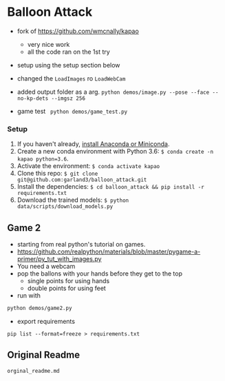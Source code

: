 # Balloon Attack

* fork of https://github.com/wmcnally/kapao
    - very nice work
    - all the code ran on the 1st try

* setup using the setup section below
* changed the `LoadImages` ro `LoadWebCam`
* added output folder as a arg. 
`python demos/image.py --pose --face --no-kp-dets --imgsz 256`
* game test
` python demos/game_test.py`

### Setup
1. If you haven't already, [install Anaconda or Miniconda](https://docs.conda.io/projects/conda/en/latest/user-guide/install/index.html).
2. Create a new conda environment with Python 3.6: `$ conda create -n kapao python=3.6`.
3. Activate the environment: `$ conda activate kapao`
4. Clone this repo: `$ git clone git@github.com:garland3/balloon_attack.git`
5. Install the dependencies: `$ cd balloon_attack && pip install -r requirements.txt`
6. Download the trained models: `$ python data/scripts/download_models.py`


## Game 2

* starting from real python's tutorial on games. 
* https://github.com/realpython/materials/blob/master/pygame-a-primer/py_tut_with_images.py
* You need a webcam
* pop the ballons with your hands before they get to the top
  *  single points for using hands
  *  double points for using feet
* run with 
```bash
python demos/game2.py
```    

* export requirements
```
pip list --format=freeze > requirements.txt
```    

## Original Readme
`orginal_readme.md`